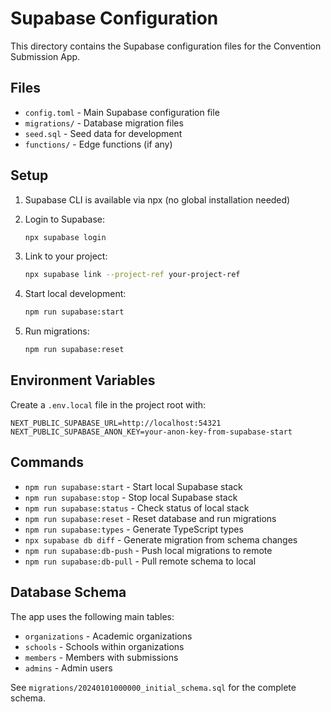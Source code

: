 # Supabase Configuration

This directory contains the Supabase configuration files for the Convention Submission App.

## Files

- `config.toml` - Main Supabase configuration file
- `migrations/` - Database migration files
- `seed.sql` - Seed data for development
- `functions/` - Edge functions (if any)

## Setup

1. Supabase CLI is available via npx (no global installation needed)

2. Login to Supabase:
   ```bash
   npx supabase login
   ```

3. Link to your project:
   ```bash
   npx supabase link --project-ref your-project-ref
   ```

4. Start local development:
   ```bash
   npm run supabase:start
   ```

5. Run migrations:
   ```bash
   npm run supabase:reset
   ```

## Environment Variables

Create a `.env.local` file in the project root with:

```env
NEXT_PUBLIC_SUPABASE_URL=http://localhost:54321
NEXT_PUBLIC_SUPABASE_ANON_KEY=your-anon-key-from-supabase-start
```

## Commands

- `npm run supabase:start` - Start local Supabase stack
- `npm run supabase:stop` - Stop local Supabase stack
- `npm run supabase:status` - Check status of local stack
- `npm run supabase:reset` - Reset database and run migrations
- `npm run supabase:types` - Generate TypeScript types
- `npx supabase db diff` - Generate migration from schema changes
- `npm run supabase:db-push` - Push local migrations to remote
- `npm run supabase:db-pull` - Pull remote schema to local

## Database Schema

The app uses the following main tables:
- `organizations` - Academic organizations
- `schools` - Schools within organizations
- `members` - Members with submissions
- `admins` - Admin users

See `migrations/20240101000000_initial_schema.sql` for the complete schema.
